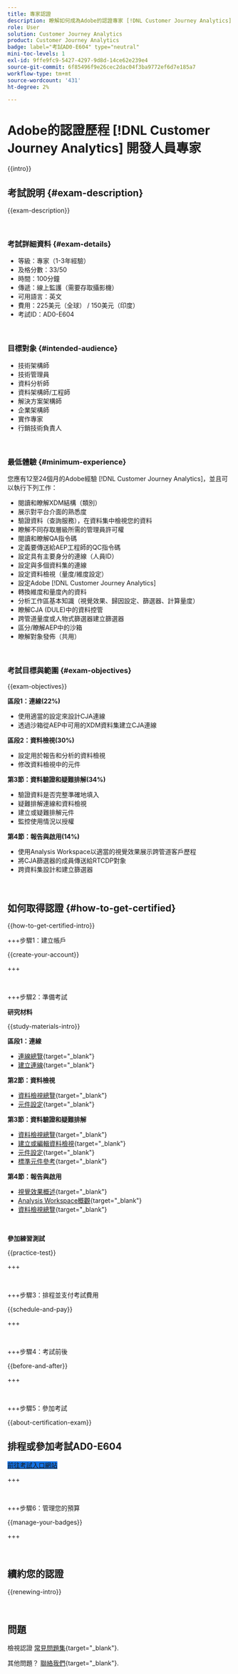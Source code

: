 ```yaml
---
title: 專家認證
description: 瞭解如何成為Adobe的認證專家 [!DNL Customer Journey Analytics]
role: User
solution: Customer Journey Analytics
product: Customer Journey Analytics
badge: label="考試AD0-E604" type="neutral"
mini-toc-levels: 1
exl-id: 9ffe9fc9-5427-4297-9d8d-14ce62e239e4
source-git-commit: 6f85496f9e26cec2dac04f3ba9772ef6d7e185a7
workflow-type: tm+mt
source-wordcount: '431'
ht-degree: 2%

---
```


# Adobe的認證歷程 [!DNL Customer Journey Analytics] 開發人員專家

{{intro}}

## 考試說明 {#exam-description}

{{exam-description}}

<br>

### 考試詳細資料 {#exam-details}

* 等級：專家（1-3年經驗）
* 及格分數：33/50
* 時間：100分鐘
* 傳遞：線上監護（需要存取攝影機）
* 可用語言：英文
* 費用：225美元（全球） / 150美元（印度）
* 考試ID：AD0-E604

<br>

### 目標對象 {#intended-audience}

* 技術架構師
* 技術管理員
* 資料分析師
* 資料架構師/工程師
* 解決方案架構師
* 企業架構師
* 實作專家
* 行銷技術負責人

<br>

### 最低體驗 {#minimum-experience}

您應有12至24個月的Adobe經驗 [!DNL Customer Journey Analytics]，並且可以執行下列工作：

* 閱讀和瞭解XDM結構（類別）
* 展示對平台介面的熟悉度
* 驗證資料（查詢服務），在資料集中檢視您的資料
* 瞭解不同存取層級所需的管理員許可權
* 閱讀和瞭解QA指令碼
* 定義要傳送給AEP工程師的QC指令碼
* 設定具有主要身分的連線（人員ID）
* 設定與多個資料集的連線
* 設定資料檢視（量度/維度設定）
* 設定Adobe [!DNL Customer Journey Analytics]
* 轉換維度和量度內的資料
* 分析工作區基本知識（視覺效果、歸因設定、篩選器、計算量度）
* 瞭解CJA (DULE)中的資料控管
* 跨管道量度或人物式篩選器建立篩選器
* 區分/瞭解AEP中的沙箱
* 瞭解對象發佈（共用）

<br>

### 考試目標與範圍 {#exam-objectives}

{{exam-objectives}}

**區段1：連線(22%)**

* 使用適當的設定來設計CJA連線
* 透過沙箱從AEP中可用的XDM資料集建立CJA連線

**區段2：資料檢視(30%)**

* 設定用於報告和分析的資料檢視
* 修改資料檢視中的元件

**第3節：資料驗證和疑難排解(34%)**

* 驗證資料是否完整準確地填入
* 疑難排解連線和資料檢視
* 建立或疑難排解元件
* 監控使用情況以授權

**第4節：報告與啟用(14%)**

* 使用Analysis Workspace以適當的視覺效果展示跨管道客戶歷程
* 將CJA篩選器的成員傳送給RTCDP對象
* 跨資料集設計和建立篩選器

<br>

## 如何取得認證 {#how-to-get-certified}

{{how-to-get-certified-intro}}

+++步驟1：建立帳戶

{{create-your-account}}

+++

<br>

+++步驟2：準備考試

**研究材料**

{{study-materials-intro}}

**區段1：連線**

* [連線總覽](https://experienceleague.adobe.com/docs/analytics-platform/using/cja-connections/overview.html){target="_blank"}
* [建立連線](https://experienceleague.adobe.com/docs/analytics-platform/using/cja-connections/create-connection.html?lang=zh-Hant){target="_blank"}

**第2節：資料檢視**

* [資料檢視總覽](https://experienceleague.adobe.com/docs/analytics-platform/using/cja-dataviews/data-views.html?lang=zh-Hant){target="_blank"}
* [元件設定](https://experienceleague.adobe.com/docs/analytics-platform/using/cja-dataviews/component-settings/overview.html){target="_blank"}

**第3節：資料驗證和疑難排解**

* [資料檢視總覽](https://experienceleague.adobe.com/docs/analytics-platform/using/cja-dataviews/data-views.html?lang=zh-Hant){target="_blank"}
* [建立或編輯資料檢視](https://experienceleague.adobe.com/docs/analytics-platform/using/cja-dataviews/create-dataview.html){target="_blank"}
* [元件設定](https://experienceleague.adobe.com/docs/analytics-platform/using/cja-dataviews/component-settings/overview.html){target="_blank"}
* [標準元件參考](https://experienceleague.adobe.com/docs/analytics-platform/using/cja-dataviews/component-reference.html){target="_blank"}

**第4節：報告與啟用**

* [視覺效果概述](https://experienceleague.adobe.com/docs/analytics-platform/using/cja-workspace/visualizations/freeform-analysis-visualizations.html){target="_blank"}
* [Analysis Workspace概觀](https://experienceleague.adobe.com/docs/analytics-platform/using/cja-workspace/home.html){target="_blank"}
* [資料檢視總覽](https://experienceleague.adobe.com/docs/analytics-platform/using/cja-dataviews/data-views.html?lang=zh-Hant){target="_blank"}

<br>

**參加練習測試**

{{practice-test}}

+++

<br>

+++步驟3：排程並支付考試費用

{{schedule-and-pay}}

+++

<br>

+++步驟4：考試前後

{{before-and-after}}

+++

<br>

+++步驟5：參加考試

{{about-certification-exam}}

## 排程或參加考試AD0-E604

<a href="https://www.certmetrics.com/adobe/candidate/examity_sso.aspx?eid=AD0-E604" target="_blank" class="spectrum-Button spectrum-Button--fill spectrum-Button--accent spectrum-Button--sizeM is-margin-bottom-big-big at-element-click-tracking" style="background-color:#1473E6">

<span class="spectrum-Button-label has-no-wrap">
   前往考試入口網站
</span>
</a>

+++

<br>

+++步驟6：管理您的預算

{{manage-your-badges}}

+++

<br>

## 續約您的認證

{{renewing-intro}}

<br>

## 問題

檢視認證 [常見問題集](https://experienceleague.adobe.com/docs/certification/certification/faq.html){target="_blank"}.

其他問題？ [聯絡我們](mailto:certif@adobe.com){target="_blank"}.
